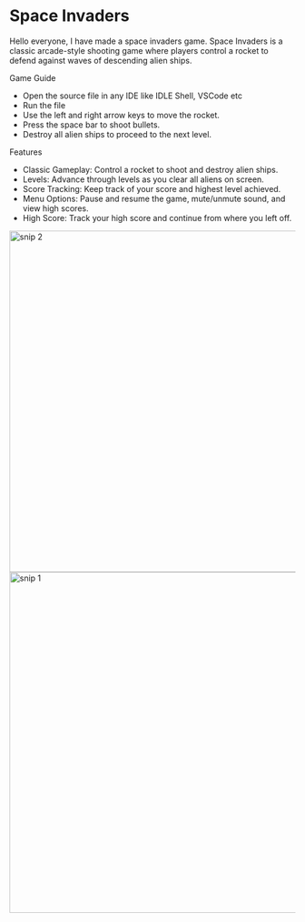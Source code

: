 # Space Invaders
Hello everyone, I have made a space invaders game. Space Invaders is a classic arcade-style shooting game where players control a rocket to defend against waves of descending alien ships.

Game Guide
- Open the source file in any IDE like IDLE Shell, VSCode etc
- Run the file
- Use the left and right arrow keys to move the rocket.
- Press the space bar to shoot bullets.
- Destroy all alien ships to proceed to the next level.

Features
- Classic Gameplay: Control a rocket to shoot and destroy alien ships.
- Levels: Advance through levels as you clear all aliens on screen.
- Score Tracking: Keep track of your score and highest level achieved.
- Menu Options: Pause and resume the game, mute/unmute sound, and view high scores.
- High Score: Track your high score and continue from where you left off.

<img width="600" alt="snip 2" src="https://github.com/user-attachments/assets/b0347396-5919-4be4-bf25-e6ff11357dfa">
<img width="599" alt="snip 1" src="https://github.com/user-attachments/assets/ac905935-18be-4416-b284-f01ef941f23d">

